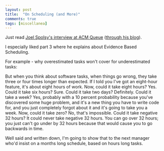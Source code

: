 ```yaml
---
layout: post
title:  "On Scheduling (and More)"
comments: true
tags: [miscellanea]
---
```



Just read [Joel Spolsy's interview at ACM Queue](http://www.acmqueue.org/modules.php?name=Content&amp;pa=showpage&amp;pid=497) ([through his blog](http://www.joelonsoftware.com/items/2007/08/28.html)).

I especially liked part 3 where he explains about Evidence Based Scheduling.

For example - why overestimated tasks won't cover for underestimated tasks:

But when you think about software tasks, when things go wrong, they take three or four times longer than expected. If I told you I've got an eight-hour feature, it's about eight hours of work. Now, could it take eight hours? Yes. Could it take six hours? Sure. Could it take two days? Definitely. Could it take a week? Yes, probably with a 10 percent probability because you've discovered some huge problem, and it's a new thing you have to write code for, and you just completely forgot about it and it's going to take you a week. Now, could it take zero? No, that's impossible. Could it take negative 32 hours? It could never take negative 32 hours. You can go over 32 hours; you just can't go under by 32 hours because that would cause you to go backwards in time. 

Well said and written down, I'm going to show that to the next manager who'd insist on a months long schedule, based on hours long tasks.

